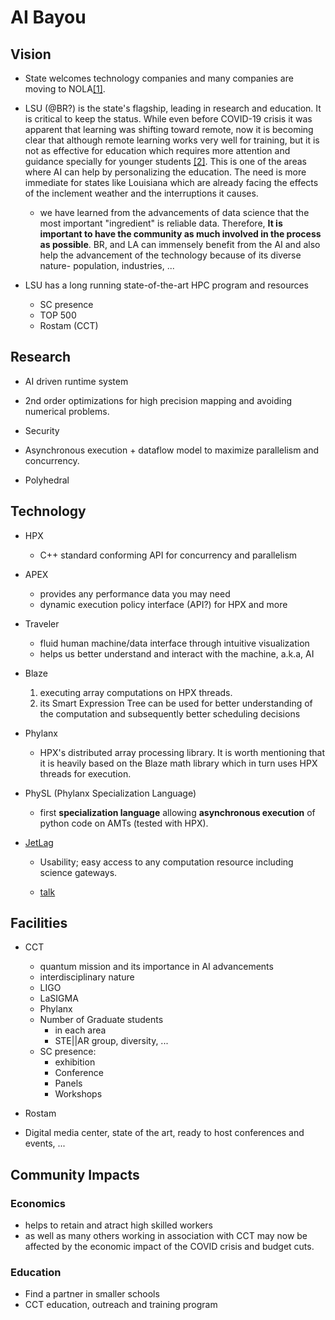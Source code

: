 <!-- 
Copyright (c) 2020 R. Tohid (@rtohid)

Distributed under the Boost Software License, Version 1.0.(See accompanying
file LICENSE_1_0.txt or copy at http://www.boost.org/LICENSE_1_0.txt) 
-->

# AI Bayou

## Vision

* State welcomes technology companies and many companies are moving to
  NOLA[[1]](https://www.inc.com/emily-canal/why-entrepreneurs-leave-nyc-sf-for-austin-reno-miami.html).
  

* LSU (@BR?) is the state's flagship, leading in research and education. It is
  critical to keep the status. While even before COVID-19 crisis it was apparent
  that learning was shifting toward remote, now it is becoming clear that
  although remote learning works very well for training, but it is not as
  effective for education which requires more attention and guidance specially
  for younger students
  [[2]](https://www.youtube.com/watch?v=zA3-mLhajkk&list=PL2FF649D0C4407B30).
  This is one of the areas where AI can help by personalizing the education. The
  need is more immediate for states like Louisiana which are already facing the
  effects of the inclement weather and the interruptions it causes.

  + we have learned from the advancements of data science that the most
    important "ingredient" is reliable data. Therefore, **It is important to
    have the community as much involved in the process as possible**. BR, and LA
    can immensely benefit from the AI and also help the advancement of the
    technology because of its diverse nature- population, industries, ...

* LSU has a long running state-of-the-art HPC program and resources
  + SC presence
  + TOP 500
  + Rostam (CCT)

## Research

* AI driven runtime system
* 2nd order optimizations for high precision mapping and avoiding numerical
  problems.

* Security
* Asynchronous execution + dataflow model to maximize parallelism and
  concurrency.

* Polyhedral

## Technology

* HPX
  + C++ standard conforming API for concurrency and parallelism

* APEX
  + provides any performance data you may need
  + dynamic execution policy interface (API?) for HPX and more

* Traveler
  + fluid human machine/data interface through intuitive visualization
  + helps us better understand and interact with the machine, a.k.a, AI

* Blaze
  1. executing array computations on HPX threads.
  2. its Smart Expression Tree can be used for better understanding of the
     computation and subsequently better scheduling decisions

* Phylanx
  + HPX's distributed array processing library. It is worth mentioning that it
    is heavily based on the Blaze math library which in turn uses HPX threads
    for execution.

* PhySL (Phylanx Specialization Language)
  + first **specialization language** allowing **asynchronous execution** of
    python code on AMTs (tested with HPX).

* [JetLag](https://www.cct.lsu.edu/~sbrandt/JetLag-Talk-PyHPC2020.mp4)
  + Usability; easy access to any computation resource including science
    gateways.

  + [talk](https://www.cct.lsu.edu/~sbrandt/JetLag-Talk-PyHPC2020.mp4)

## Facilities

* CCT
  + quantum mission and its importance in AI advancements
  + interdisciplinary nature
  + LIGO
  + LaSIGMA
  + Phylanx
  + Number of Graduate students
     - in each area
     - STE||AR group, diversity, ...
  + SC presence:
     - exhibition
     - Conference
     - Panels
     - Workshops

* Rostam
* Digital media center, state of the art, ready to host conferences and events, 
  ...

## Community Impacts

### Economics

* helps to retain and atract high skilled workers
* as well as many others working in association with CCT may now be affected by
  the economic impact of the COVID crisis and budget cuts.

### Education

* Find a partner in smaller schools
* CCT education, outreach and training program
